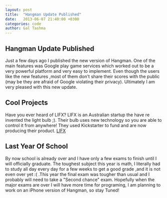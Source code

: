 ```yaml
---
layout: post
title:  "Hangman Update Published"
date:   2013-06-07 21:40:00 +0300
categories: code
author: Gal Tashma
---
```

## Hangman Update Published
Just a few days ago I published the new version of Hangman. One of the main features was Google play game services which worked out to be a very powerful platform and very easy to implement. Even though the users like the new features ,most of them don't share their scores with the public (may be they are afraid of Google violating their privacy). Ultimately I am very pleased with this new update.

## Cool Projects
Have you ever heard of LIFX? LIFX is an Australian startup the have re invented the light bulb ;). Their bulb uses new technology so you are able to control it from anywhere! They used Kickstarter to fund and are now producing their product. [LIFX](http://www.lifx.com)

## Last Year Of School
By now school is already over and I have only a few exams to finish until I will officially graduate. The toughest subject this year is math, I literally had to study all day every day for a few weeks to get a good grade ,and it is not even over yet :( .This year the final exam was tougher than usual and I probably will need to take a "Second chance" exam. Hopefully when the major exams are over I will have more time for programing, I am planning to work on an iPhone version of Hangman, so stay Tuned!